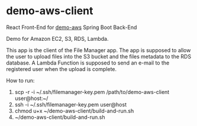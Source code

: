 # demo-aws-client
React Front-End for [demo-aws](https://github.com/valentinpopescu98/demo-aws) Spring Boot Back-End

Demo for Amazon EC2, S3, RDS, Lambda.

This app is the client of the File Manager app. The app is supposed to allow the user to upload files into the S3 bucket and the files metadata to the RDS database. A Lambda Function is supposed to send an e-mail to the registered user when the upload is complete.

How to run:
1. scp -r -i ~/.ssh/filemanager-key.pem /path/to/demo-aws-client user@host:~/
2. ssh -i ~/.ssh/filemanager-key.pem user@host
3. chmod u+x ~/demo-aws-client/build-and-run.sh
4. ~/demo-aws-client/build-and-run.sh

